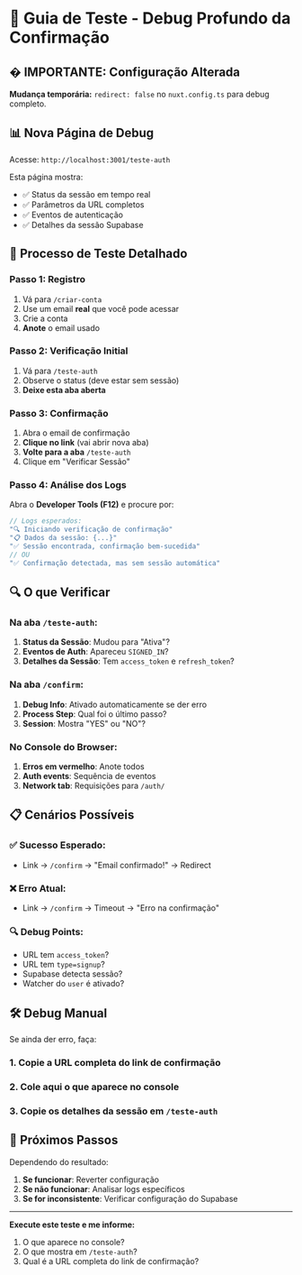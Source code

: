 # 🧪 Guia de Teste - Debug Profundo da Confirmação

## � IMPORTANTE: Configuração Alterada

**Mudança temporária:** `redirect: false` no `nuxt.config.ts` para debug completo.

## 📊 Nova Página de Debug

Acesse: `http://localhost:3001/teste-auth`

Esta página mostra:
- ✅ Status da sessão em tempo real
- ✅ Parâmetros da URL completos
- ✅ Eventos de autenticação
- ✅ Detalhes da sessão Supabase

## 🧪 Processo de Teste Detalhado

### **Passo 1: Registro**
1. Vá para `/criar-conta`
2. Use um email **real** que você pode acessar
3. Crie a conta
4. **Anote** o email usado

### **Passo 2: Verificação Initial**
1. Vá para `/teste-auth`
2. Observe o status (deve estar sem sessão)
3. **Deixe esta aba aberta**

### **Passo 3: Confirmação**
1. Abra o email de confirmação
2. **Clique no link** (vai abrir nova aba)
3. **Volte para a aba** `/teste-auth`
4. Clique em "Verificar Sessão"

### **Passo 4: Análise dos Logs**

Abra o **Developer Tools (F12)** e procure por:

```javascript
// Logs esperados:
"🔍 Iniciando verificação de confirmação"
"📋 Dados da sessão: {...}"
"✅ Sessão encontrada, confirmação bem-sucedida"
// OU
"✅ Confirmação detectada, mas sem sessão automática"
```

## 🔍 O que Verificar

### **Na aba `/teste-auth`:**
1. **Status da Sessão**: Mudou para "Ativa"?
2. **Eventos de Auth**: Apareceu `SIGNED_IN`?
3. **Detalhes da Sessão**: Tem `access_token` e `refresh_token`?

### **Na aba `/confirm`:**
1. **Debug Info**: Ativado automaticamente se der erro
2. **Process Step**: Qual foi o último passo?
3. **Session**: Mostra "YES" ou "NO"?

### **No Console do Browser:**
1. **Erros em vermelho**: Anote todos
2. **Auth events**: Sequência de eventos
3. **Network tab**: Requisições para `/auth/`

## 📋 Cenários Possíveis

### ✅ **Sucesso Esperado:**
- Link → `/confirm` → "Email confirmado!" → Redirect

### ❌ **Erro Atual:**
- Link → `/confirm` → Timeout → "Erro na confirmação"

### 🔍 **Debug Points:**
- URL tem `access_token`?
- URL tem `type=signup`?
- Supabase detecta sessão?
- Watcher do `user` é ativado?

## 🛠️ Debug Manual

Se ainda der erro, faça:

### 1. **Copie a URL completa** do link de confirmação
### 2. **Cole aqui** o que aparece no console
### 3. **Copie** os detalhes da sessão em `/teste-auth`

## 🎯 Próximos Passos

Dependendo do resultado:

1. **Se funcionar**: Reverter configuração
2. **Se não funcionar**: Analisar logs específicos
3. **Se for inconsistente**: Verificar configuração do Supabase

---

**Execute este teste e me informe:**
1. O que aparece no console?
2. O que mostra em `/teste-auth`?
3. Qual é a URL completa do link de confirmação?